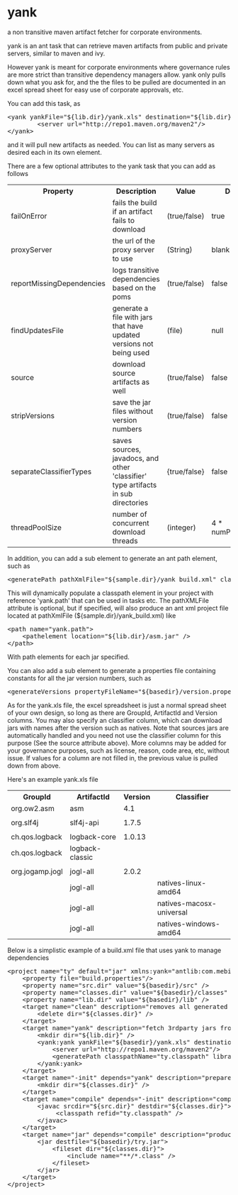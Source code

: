 yank
====

a non transitive maven artifact fetcher for corporate environments.


yank is an ant task that can retrieve maven artifacts from public and private servers, similar to maven and ivy.

However yank is meant for corporate environments where governance rules are more strict than transitive 
dependency managers allow. yank only pulls down what you ask for, and the the files to be pulled are documented
in an excel spread sheet for easy use of corporate approvals, etc.

You can add this task, as
<pre>
&lt;yank yankFile="${lib.dir}/yank.xls" destination="${lib.dir}"&gt;
        &lt;server url="http://repo1.maven.org/maven2"/&gt;
&lt;/yank&gt;
</pre>

and it will pull new artifacts as needed. You can list as many servers as desired each in its own element.

There are a few optional attributes to the yank task that you can add as follows

<table>
   <tr>
      <th>Property</th>
      <th>Description</th>
      <th>Value</th>
      <th>Default</th>
   </tr>
   <tr>
      <td>failOnError</td>
      <td>fails the build if an artifact fails to download</td>
      <td>(true/false)</td>
      <td>true</td>
   </tr>
   <tr>
      <td>proxyServer</td>
      <td>the url of the proxy server to use</td>
      <td>(String)</td>
      <td>blank</td>
   </tr>
   <tr>
      <td>reportMissingDependencies</td>
      <td>logs transitive dependencies based on the poms</td>
      <td>(true/false)</td>
      <td>false</td>
   </tr>  
   <tr>
      <td>findUpdatesFile</td>
      <td>generate a file with jars that have updated versions not being used</td>
      <td>(file)</td>
      <td>null</td>  
   <tr>
      <td>source</td>
      <td>download source artifacts as well</td>
      <td>(true/false)</td>
      <td>false</td>
   </tr>    
   <tr>
      <td>stripVersions</td>
      <td>save the jar files without version numbers</td>
      <td>(true/false)</td>
      <td>false</td>
   </tr>
   <tr>
      <td>separateClassifierTypes</td>
      <td>saves sources, javadocs, and other 'classifier' type artifacts in sub directories</td>
      <td>{true/false}</td>
      <td>false</td>
   </tr>  
   <tr>
      <td>threadPoolSize</td>
      <td>number of concurrent download threads</td>
      <td>(integer)</td>
      <td>4 * numProcessors</td>
   </tr>
</table>

In addition, you can add a sub element to generate an ant path element, such as
<pre>
&lt;generatePath pathXmlFile="${sample.dir}/yank_build.xml" classpathName="yank.path" libraryDirName="$${lib.dir}" /&gt;
</pre>

This will dynamically populate a classpath element in your project with reference 'yank.path' that can be used in <java> tasks etc.
The pathXMLFile attribute is optional, but if specified, will also produce an ant xml project file located at 
pathXmlFile (${sample.dir}/yank_build.xml) like
<pre>
&lt;path name="yank.path"&gt;
    &lt;pathelement location="${lib.dir}/asm.jar" /&gt;
&lt;/path&gt;
</pre>
    
With path elements for each jar specified.

You can also add a sub element to generate a properties file containing constants for all the jar version numbers, such as
<pre>
&lt;generateVersions propertyFileName="${basedir}/version.properties" /&gt;
</pre>

As for the yank.xls file, the excel spreadsheet is just a normal spread sheet of your own design, so long as there are GroupId, 
ArtifactId and Version columns. You may also specify an classifier column, which can download jars with names after the version such as natives.
Note that sources jars are automatically handled and you need not use the classifier column for this purpose (See the source attribute above).
More columns may be added for your governance purposes, such as license, reason, code area, etc, without issue. 
If values for a column are not filled in, the previous value is pulled down from above.

Here's an example yank.xls file

<table>
    <tr><th>GroupId</th><th>ArtifactId</th><th>Version</th><th>Classifier</th></tr>
    <tr><td>org.ow2.asm</td><td>asm</td><td>4.1</td><td></td></tr>
    <tr><td></td><td></td><td></td><td></td></tr>    
    <tr><td>org.slf4j</td><td>slf4j-api</td><td>1.7.5</td><td></td></tr>    
    <tr><td></td><td></td><td></td><td></td></tr>    
    <tr><td>ch.qos.logback</td><td>logback-core</td><td>1.0.13</td><td></td></tr>    
    <tr><td>ch.qos.logback</td><td>logback-classic</td><td></td><td></td></tr>    
    <tr><td></td><td></td><td></td><td></td></tr>    
    <tr><td>org.jogamp.jogl</td><td>jogl-all</td><td>2.0.2</td><td></td></tr>
    <tr><td></td><td>jogl-all</td><td></td><td>natives-linux-amd64</td></tr>
    <tr><td></td><td>jogl-all</td><td></td><td>natives-macosx-universal</td></tr>
    <tr><td></td><td>jogl-all</td><td></td><td>natives-windows-amd64</td></tr>                     
</table>

Below is a simplistic example of a build.xml file that uses yank to manage dependencies
<pre>
&lt;project name="ty" default="jar" xmlns:yank="antlib:com.mebigfatguy.yank"&gt;
    &lt;property file="build.properties"/&gt;
    &lt;property name="src.dir" value="${basedir}/src" /&gt;
    &lt;property name="classes.dir" value="${basedir}/classes" /&gt;
    &lt;property name="lib.dir" value="${basedir}/lib" /&gt;
    &lt;target name="clean" description="removes all generated collateral"&gt;
        &lt;delete dir="${classes.dir}" /&gt;
    &lt;/target&gt;
    &lt;target name="yank" description="fetch 3rdparty jars from maven central"&gt;
        &lt;mkdir dir="${lib.dir}" /&gt;
        &lt;yank:yank yankFile="${basedir}/yank.xls" destination="${lib.dir}" source="true"&gt;
            &lt;server url="http://repo1.maven.org/maven2"/&gt;
            &lt;generatePath classpathName="ty.classpath" libraryDirName="$${lib.dir}" /&gt;
        &lt;/yank:yank&gt;
    &lt;/target&gt;
    &lt;target name="-init" depends="yank" description="prepares repository for a build"&gt;
        &lt;mkdir dir="${classes.dir}" /&gt;
    &lt;/target&gt;
    &lt;target name="compile" depends="-init" description="compiles java files"&gt;
        &lt;javac srcdir="${src.dir}" destdir="${classes.dir}"&gt;
             &lt;classpath refid="ty.classpath" /&gt;
        &lt;/javac&gt;
    &lt;/target&gt;
    &lt;target name="jar" depends="compile" description="produces the ty jar file"&gt;
        &lt;jar destfile="${basedir}/try.jar"&gt;
            &lt;fileset dir="${classes.dir}"&gt;
                &lt;include name="**/*.class" /&gt;
            &lt;/fileset&gt;
        &lt;/jar&gt;  
    &lt;/target&gt;
&lt;/project&gt;
<pre>

